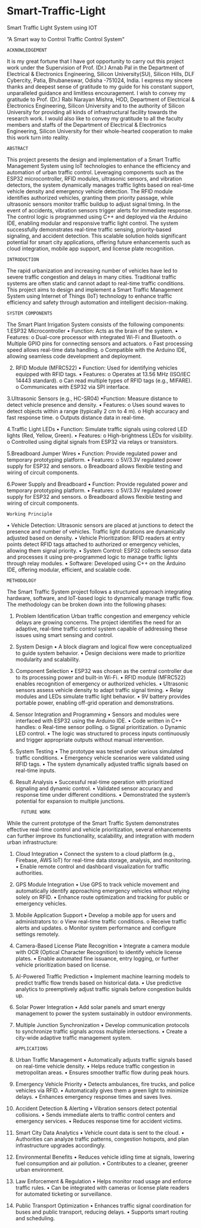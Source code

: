   # Smart-Traffic-Light

  Smart Traffic Light System using IOT

“A Smart way to Control Traffic Control System"




    ACKNOWLEDGEMENT

It is my great fortune that I have got opportunity to carry out this project work under the Supervision of Prof. (Dr.) Arnab Pal in the Department of Electrical & Electronics Engineering, Silicon
University(SU), Silicon Hills, DLF Cybercity, Patia, Bhubaneswar, Odisha -751024, India.
I express my sincere thanks and deepest sense of gratitude to my guide for his constant support, unparalleled guidance and limitless encouragement. I wish to convey my gratitude to Prof. (Dr.) Rabi
Narayan Mishra, HOD, Department of Electrical & Electronics Engineering, Silicon University and to the authority of Silicon
University for providing all kinds of infrastructural facility towards the research work. I would also like to convey my gratitude to all the
faculty members and staffs of the Department of Electrical &
Electronics Engineering, Silicon University for their whole-hearted cooperation to make this work turn into reality.
 
    ABSTRACT

This project presents the design and implementation of a Smart Traffic Management System using IoT technologies to enhance the efficiency and automation of urban traffic control. Leveraging components such as the ESP32 microcontroller, RFID modules, ultrasonic sensors, and vibration detectors, the system dynamically manages traffic lights based on real-time vehicle density and emergency vehicle detection.
The RFID module identifies authorized vehicles, granting them priority passage, while ultrasonic sensors monitor traffic buildup to adjust signal timing. In the event of accidents, vibration sensors trigger alerts for immediate response.
The control logic is programmed using C++ and deployed via the Arduino IDE, enabling modular and responsive traffic light control. The system successfully demonstrates real-time traffic sensing, priority-based signaling, and accident detection. This scalable solution holds significant potential for smart city applications, offering future enhancements such as cloud integration, mobile app support, and license plate recognition.



 
    INTRODUCTION

The rapid urbanization and increasing number of vehicles have led to severe traffic congestion and delays in many cities.
Traditional traffic systems are often static and cannot adapt to real-time traffic conditions. This project aims to design and implement a Smart Traffic Management System using Internet of Things (IoT) technology to enhance traffic efficiency and safety through automation and intelligent decision-making. 

 
    SYSTEM COMPONENTS
The Smart Plant Irrigation System consists of the following components:
1.ESP32 Microcontroller
  •	Function: Acts as the brain of the system.
  •	Features:
    o	Dual-core processor with integrated Wi-Fi and Bluetooth.
    o	Multiple GPIO pins for connecting sensors and actuators.
    o	Fast processing speed allows real-time data handling.
    o	Compatible with the Arduino IDE, allowing seamless code development and deployment.

2. RFID Module (MFRC522)
  •	Function: Used for identifying vehicles equipped with RFID tags.
  •	Features:
     o	Operates at 13.56 MHz (ISO/IEC 14443 standard).
     o	Can read multiple types of RFID tags (e.g., MIFARE).
     o	Communicates with ESP32 via SPI interface.
 
3.Ultrasonic Sensors (e.g., HC-SR04)
  •Function: Measure distance to detect vehicle presence and density.
  •	Features:
    o	Uses sound waves to detect objects within a range (typically 2 cm to 4 m).
    o	High accuracy and fast response time.
    o	Outputs distance data in real-time.

4.Traffic Light LEDs
  •	Function: Simulate traffic signals using colored LED lights (Red, Yellow, Green).
  •	Features:
    o	High-brightness LEDs for visibility.
    o	Controlled using digital signals from ESP32 via relays or transistors.
 
5.Breadboard Jumper Wires
  •	Function: Provide regulated power and temporary prototyping platform.
  •	Features:
    o	5V/3.3V regulated power supply for ESP32 and sensors.
    o	Breadboard allows flexible testing and wiring of circuit components.

6.Power Supply and Breadboard
  •	Function: Provide regulated power and temporary prototyping platform.
  •	Features:
    o	5V/3.3V regulated power supply for ESP32 and sensors.
    o	Breadboard allows flexible testing and wiring of circuit components.
 
 
 


    Working Principle
•	Vehicle Detection: Ultrasonic sensors are placed at junctions to detect the presence and number of vehicles. Traffic light durations are dynamically adjusted based on density.
•	Vehicle Prioritization: RFID readers at entry points detect RFID tags attached to authorized or emergency vehicles, allowing them signal priority.
•	System Control: ESP32 collects sensor data and processes it using pre-programmed logic to manage traffic lights through relay modules.
•	Software: Developed using C++ on the Arduino IDE, offering modular, efficient, and scalable code.
 
    METHODOLOGY

The Smart Traffic System project follows a structured approach integrating hardware, software, and IoT-based logic to dynamically manage traffic flow. The methodology can be broken down into the following phases:
1. Problem Identification
Urban traffic congestion and emergency vehicle delays are growing concerns. The project identifies the need for an adaptive, real-time traffic control system capable of addressing these issues using smart sensing and control.

2. System Design
•	A block diagram and logical flow were conceptualized to guide system behavior.
•	Design decisions were made to prioritize modularity and scalability.

3. Component Selection
•	ESP32 was chosen as the central controller due to its processing power and built-in Wi-Fi.
•	RFID module (MFRC522) enables recognition of emergency or authorized vehicles.
•	Ultrasonic sensors assess vehicle density to adapt traffic signal timing.
•	Relay modules and LEDs simulate traffic light behavior.
•	9V battery provides portable power, enabling off-grid operation and demonstrations.

4. Sensor Integration and Programming
•	Sensors and modules were interfaced with ESP32 using the Arduino IDE.
•	Code written in C++ handles:
  o	Real-time sensor polling.
  o	Signal prioritization.
  o Dynamic LED control.
•	The logic was structured to process inputs continuously and trigger appropriate outputs without manual intervention.

5. System Testing
•	The prototype was tested under various simulated traffic conditions.
•	Emergency vehicle scenarios were validated using RFID tags.
•	The system dynamically adjusted traffic signals based on real-time inputs.

6. Result Analysis
•	Successful real-time operation with prioritized signaling and dynamic control.
•	Validated sensor accuracy and response time under different conditions.
•	Demonstrated the system’s potential for expansion to multiple junctions.
 

         FUTURE WORK

While the current prototype of the Smart Traffic System demonstrates effective real-time control and vehicle prioritization, several enhancements can further improve its functionality, scalability, and integration with modern urban infrastructure:

1. Cloud Integration
•	Connect the system to a cloud platform (e.g., Firebase, AWS IoT) for real-time data storage, analysis, and monitoring.
•	Enable remote control and dashboard visualization for traffic authorities.

2. GPS Module Integration
•	Use GPS to track vehicle movement and automatically identify approaching emergency vehicles without relying solely on RFID.
•	Enhance route optimization and tracking for public or emergency vehicles.

3. Mobile Application Support
•	Develop a mobile app for users and administrators to:
  o	View real-time traffic conditions.
  o	Receive traffic alerts and updates.
  o	Monitor system performance and configure settings remotely.

4. Camera-Based License Plate Recognition
•	Integrate a camera module with OCR (Optical Character Recognition) to identify vehicle license plates.
•	Enable automated fine issuance, entry logging, or further vehicle prioritization based on license.

5. AI-Powered Traffic Prediction
•	Implement machine learning models to predict traffic flow trends based on historical data.
•	Use predictive analytics to preemptively adjust traffic signals before congestion builds up.

6. Solar Power Integration
•	Add solar panels and smart energy management to power the system sustainably in outdoor environments.

7. Multiple Junction Synchronization
•	Develop communication protocols to synchronize traffic signals across multiple intersections.
•	Create a city-wide adaptive traffic management system.


 
 

       APPLICATIONS


1. Urban Traffic Management
•	Automatically adjusts traffic signals based on real-time vehicle density.
•	Helps reduce traffic congestion in metropolitan areas.
•	Ensures smoother traffic flow during peak hours.

2. Emergency Vehicle Priority
•	Detects ambulances, fire trucks, and police vehicles via RFID.
•	Automatically gives them a green light to minimize delays.
•	Enhances emergency response times and saves lives.

3. Accident Detection & Alerting
•	Vibration sensors detect potential collisions.
•	Sends immediate alerts to traffic control centers and emergency services.
•	Reduces response time for accident victims.

4. Smart City Data Analytics
•	Vehicle count data is sent to the cloud.
•	Authorities can analyze traffic patterns, congestion hotspots, and plan infrastructure upgrades accordingly.

5. Environmental Benefits
•	Reduces vehicle idling time at signals, lowering fuel consumption and air pollution.
•	Contributes to a cleaner, greener urban environment.

6. Law Enforcement & Regulation
•	Helps monitor road usage and enforce traffic rules.
•	Can be integrated with cameras or license plate readers for automated ticketing or surveillance.

7. Public Transport Optimization
•	Enhances traffic signal coordination for buses and public transport, reducing delays.
•	Supports smart routing and scheduling.

